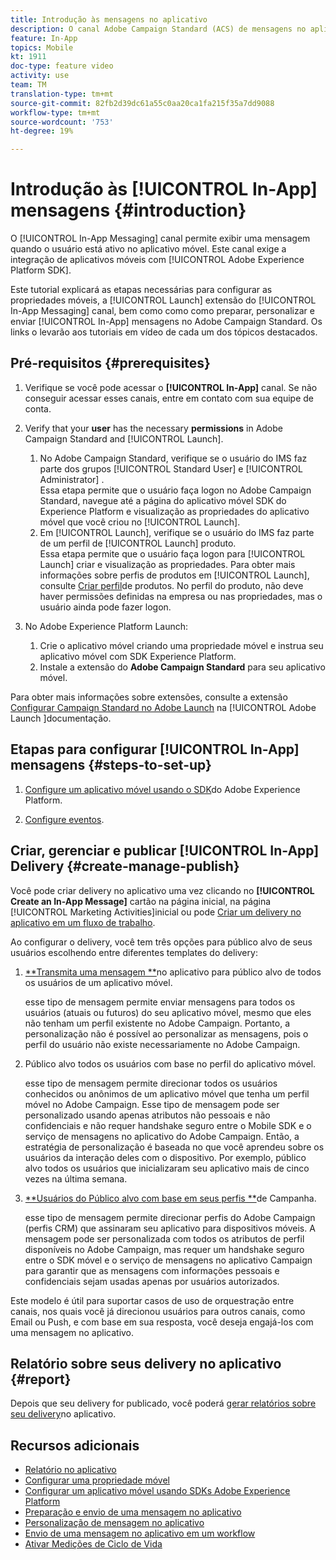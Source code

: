 ```yaml
---
title: Introdução às mensagens no aplicativo
description: O canal Adobe Campaign Standard (ACS) de mensagens no aplicativo permite que você apresente ao usuário mensagens no aplicativo contextualmente relevantes em resposta ao comportamento em tempo real do cliente no aplicativo móvel.
feature: In-App
topics: Mobile
kt: 1911
doc-type: feature video
activity: use
team: TM
translation-type: tm+mt
source-git-commit: 82fb2d39dc61a55c0aa20ca1fa215f35a7dd9088
workflow-type: tm+mt
source-wordcount: '753'
ht-degree: 19%

---
```



# Introdução às [!UICONTROL In-App] mensagens {#introduction}

O [!UICONTROL In-App Messaging] canal permite exibir uma mensagem quando o usuário está ativo no aplicativo móvel. Este canal exige a integração de aplicativos móveis com [!UICONTROL Adobe Experience Platform SDK].

Este tutorial explicará as etapas necessárias para configurar as propriedades móveis, a [!UICONTROL Launch] extensão do [!UICONTROL In-App Messaging] canal, bem como como como preparar, personalizar e enviar [!UICONTROL In-App] mensagens no Adobe Campaign Standard. Os links o levarão aos tutoriais em vídeo de cada um dos tópicos destacados.

## Pré-requisitos {#prerequisites}

1. Verifique se você pode acessar o **[!UICONTROL In-App]** canal. Se não conseguir acessar esses canais, entre em contato com sua equipe de conta.
1. Verify that your **user** has the necessary **permissions** in Adobe Campaign Standard and [!UICONTROL Launch].

   1. No Adobe Campaign Standard, verifique se o usuário do IMS faz parte dos grupos [!UICONTROL Standard User] e [!UICONTROL Administrator] .\
      Essa etapa permite que o usuário faça logon no Adobe Campaign Standard, navegue até a página do aplicativo móvel SDK do Experience Platform e visualização as propriedades do aplicativo móvel que você criou no [!UICONTROL Launch].
   1. Em [!UICONTROL Launch], verifique se o usuário do IMS faz parte de um perfil de [!UICONTROL Launch] produto.\
      Essa etapa permite que o usuário faça logon para [!UICONTROL Launch] criar e visualização as propriedades. Para obter mais informações sobre perfis de produtos em [!UICONTROL Launch], consulte [Criar perfil](https://docs.adobelaunch.com/launch-reference/administration/user-permissions#3-create-your-product-profile)de produtos. No perfil do produto, não deve haver permissões definidas na empresa ou nas propriedades, mas o usuário ainda pode fazer logon.

1. No Adobe Experience Platform Launch:

   1. Crie o aplicativo móvel criando uma propriedade móvel e instrua seu aplicativo móvel com SDK Experience Platform.
   1. Instale a extensão do **Adobe Campaign Standard** para seu aplicativo móvel.

Para obter mais informações sobre extensões, consulte a extensão [Configurar Campaign Standard no Adobe Launch](https://aep-sdks.gitbook.io/docs/using-mobile-extensions/adobe-campaign-standard) na [!UICONTROL Adobe Launch ]documentação.

## Etapas para configurar [!UICONTROL In-App] mensagens {#steps-to-set-up}

1. [Configure um aplicativo móvel usando o SDK](/help/communication-channels/mobile/configure-mobile-apps-using-aep-sdk.md)do Adobe Experience Platform.

1. [Configure eventos](/help/communication-channels/mobile/in-app/configure-events.md).

## Criar, gerenciar e publicar [!UICONTROL In-App] Delivery {#create-manage-publish}

Você pode criar delivery no aplicativo uma vez clicando no **[!UICONTROL Create an In-App Message]** cartão na página inicial, na página [!UICONTROL Marketing Activities]inicial ou pode [Criar um delivery no aplicativo em um fluxo de trabalho](/help/communication-channels/mobile/in-app/in-app-activity.md).

Ao configurar o delivery, você tem três opções para público alvo de seus usuários escolhendo entre diferentes templates do delivery:

1. [**Transmita uma mensagem **](/help/communication-channels/mobile/in-app/broadcast-in-app-message.md)no aplicativo para público alvo de todos os usuários de um aplicativo móvel.

   esse tipo de mensagem permite enviar mensagens para todos os usuários (atuais ou futuros) do seu aplicativo móvel, mesmo que eles não tenham um perfil existente no Adobe Campaign. Portanto, a personalização não é possível ao personalizar as mensagens, pois o perfil do usuário não existe necessariamente no Adobe Campaign.

1. Público alvo todos os usuários com base no perfil do aplicativo móvel.

   esse tipo de mensagem permite direcionar todos os usuários conhecidos ou anônimos de um aplicativo móvel que tenha um perfil móvel no Adobe Campaign. Esse tipo de mensagem pode ser personalizado usando apenas atributos não pessoais e não confidenciais e não requer handshake seguro entre o Mobile SDK e o serviço de mensagens no aplicativo do Adobe Campaign. Então, a estratégia de personalização é baseada no que você aprendeu sobre os usuários da interação deles com o dispositivo. Por exemplo, público alvo todos os usuários que inicializaram seu aplicativo mais de cinco vezes na última semana.

1. [**Usuários do Público alvo com base em seus perfis **](/help/communication-channels/mobile/in-app/target-users-based-on-campaign-profile.md)de Campanha.

   esse tipo de mensagem permite direcionar perfis do Adobe Campaign (perfis CRM) que assinaram seu aplicativo para dispositivos móveis. A mensagem pode ser personalizada com todos os atributos de perfil disponíveis no Adobe Campaign, mas requer um handshake seguro entre o SDK móvel e o serviço de mensagens no aplicativo Campaign para garantir que as mensagens com informações pessoais e confidenciais sejam usadas apenas por usuários autorizados.

Este modelo é útil para suportar casos de uso de orquestração entre canais, nos quais você já direcionou usuários para outros canais, como Email ou Push, e com base em sua resposta, você deseja engajá-los com uma mensagem no aplicativo.

## Relatório sobre seus delivery no aplicativo {#report}

Depois que seu delivery for publicado, você poderá [gerar relatórios sobre seu delivery](/help/communication-channels/mobile/in-app/in-app-reporting.md)no aplicativo.

## Recursos adicionais

* [Relatório no aplicativo](https://docs.adobe.com/content/help/en/campaign-standard/using/reporting/list-of-reports/in-app-report.html)
* [Configurar uma propriedade móvel](https://aep-sdks.gitbook.io/docs/getting-started/create-a-mobile-property)
* [Configurar um aplicativo móvel usando SDKs Adobe Experience Platform](https://helpx.adobe.com/br/campaign/kb/configuring-app-sdk.html)
* [Preparação e envio de uma mensagem no aplicativo](https://docs.adobe.com/content/help/en/campaign-standard/using/communication-channels/in-app-messaging/preparing-and-sending-an-in-app-message.html)
* [Personalização de mensagem no aplicativo](https://docs.adobe.com/content/help/en/campaign-standard/using/communication-channels/in-app-messaging/customizing-an-in-app-message.html)
* [Envio de uma mensagem no aplicativo em um workflow](https://docs.adobe.com/content/help/en/campaign-standard/using/managing-processes-and-data/channel-activities/in-app-delivery.html)
* [Ativar Medições de Ciclo de Vida](https://aep-sdks.gitbook.io/docs/getting-started/initialize-the-sdk#enable-lifecycle-metrics)
